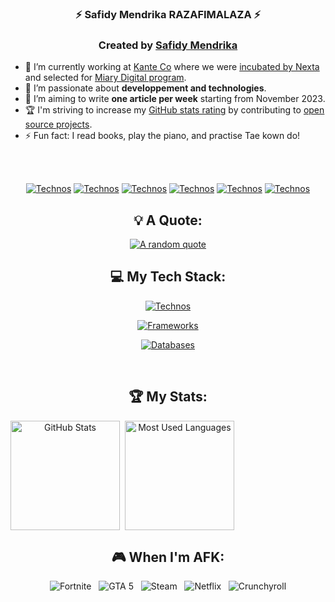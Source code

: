 <div align="center">

###  ⚡ Safidy Mendrika RAZAFIMALAZA ⚡

<div align="center">

### Created by [Safidy Mendrika](https://github.com/safidyMendrika)

<div align="left">

- 🔭 I’m currently working at [Kante Co](https://kanteco.com) where we were [incubated by Nexta](https://www.linkedin.com/company/nexta-accelerator/?originalSubdomain=mg) and selected for [Miary Digital program](https://digital.miary.mg/).
- 🌱 I’m passionate about **developpement and technologies**.
- 📝 I’m aiming to write **one article per week** starting from November 2023.
- 🏆 I'm striving to increase my [GitHub stats rating](#🏆-my-stats) by contributing to [open source projects](https://opensource.com/resources/what-open-source).
- ⚡ Fun fact: I read books, play the piano, and practise Tae kown do!

</div>
<br/>
<br/>

<div>

[![Technos](https://skillicons.dev/icons?i=instagram)](https://www.instagram.com/mendrick_rzf/)
[![Technos](https://skillicons.dev/icons?i=github)](https://github.com/SafidyMendrika)
[![Technos](https://skillicons.dev/icons?i=gmail)](mailto:mendrikarazafimalaza@gmail.com)
[![Technos](https://skillicons.dev/icons?i=linkedin)](https://www.linkedin.com/in/safidy-mendrika-razafimalaza-549b3a255/)
[![Technos](https://skillicons.dev/icons?i=twitter)](https://twitter.com/mendrika_r)
[![Technos](https://skillicons.dev/icons?i=web)](https://mendrikarazafimalaza@onrender.com)
</div>

</div>


## 💡 A Quote:

[![A random quote](https://quotes-github-readme.vercel.app/api?type=horizontal&theme=dark)](https://github.com/piyushsuthar/github-readme-quotes)

<div align="center">

## 💻 My Tech Stack:

[![Technos](https://skillicons.dev/icons?i=java,cs,php,python,ts)](https://github.com/SafidyMendrika)

[![Frameworks](https://skillicons.dev/icons?i=react,angular,laravel,spring,django)](https://skillicons.dev)
    
[![Databases](https://skillicons.dev/icons?i=mysql,postgresql,firebase,mongodb)](https://github.com/SafidyMendrika)


</div>


<br/>

## 🏆 My Stats:

<p style="display:flex">
    <img  height=175  alt="GitHub Stats" src="https://github-readme-stats.vercel.app/api?username=safidymendrika&show_icons=true&count_private=true&theme=dark" />&nbsp;&nbsp;
    <img  height=175  alt="Most Used Languages" src="https://github-readme-stats.vercel.app/api/top-langs/?username=safidymendrika&layout=compact&theme=dark" />&nbsp;&nbsp;
</p>



## 🎮 When I'm AFK:

![Fortnite](https://img.shields.io/badge/Playstation%205-003791?style=for-the-badge&logo=playstation-5&logoColor=white) &nbsp;
![GTA 5](https://img.shields.io/badge/Switch-E60012?style=for-the-badge&logo=nintendo-switch&logoColor=white) &nbsp;
![Steam](https://img.shields.io/badge/steam-%23000000.svg?style=for-the-badge&logo=steam&logoColor=white) &nbsp;
![Netflix](https://img.shields.io/badge/Netflix-E50914?style=for-the-badge&logo=netflix&logoColor=white) &nbsp;
![Crunchyroll](https://img.shields.io/badge/Crunchyroll-F47521?style=for-the-badge&logo=crunchyroll&logoColor=white)
